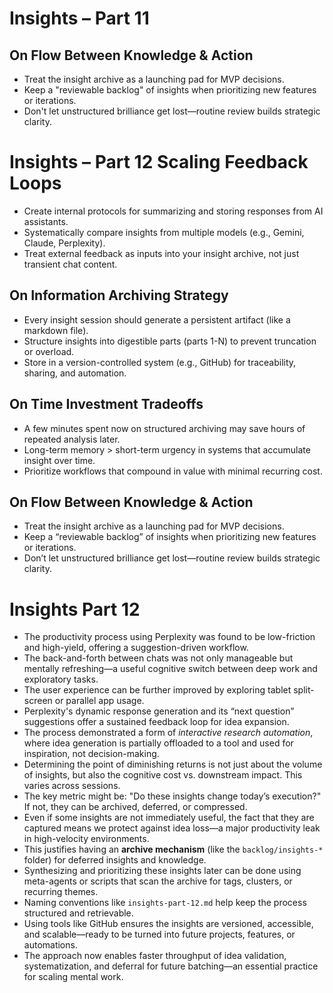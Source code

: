 # Insights – Part 11

## On Flow Between Knowledge & Action

- Treat the insight archive as a launching pad for MVP decisions.
- Keep a "reviewable backlog" of insights when prioritizing new features or iterations.
- Don't let unstructured brilliance get lost—routine review builds strategic clarity.

# Insights – Part 12 Scaling Feedback Loops

- Create internal protocols for summarizing and storing responses from AI assistants.
- Systematically compare insights from multiple models (e.g., Gemini, Claude, Perplexity).
- Treat external feedback as inputs into your insight archive, not just transient chat content.

## On Information Archiving Strategy

- Every insight session should generate a persistent artifact (like a markdown file).
- Structure insights into digestible parts (parts 1-N) to prevent truncation or overload.
- Store in a version-controlled system (e.g., GitHub) for traceability, sharing, and automation.

## On Time Investment Tradeoffs

- A few minutes spent now on structured archiving may save hours of repeated analysis later.
- Long-term memory > short-term urgency in systems that accumulate insight over time.
- Prioritize workflows that compound in value with minimal recurring cost.

## On Flow Between Knowledge & Action

- Treat the insight archive as a launching pad for MVP decisions.
- Keep a “reviewable backlog” of insights when prioritizing new features or iterations.
- Don’t let unstructured brilliance get lost—routine review builds strategic clarity.

# Insights Part 12

- The productivity process using Perplexity was found to be low-friction and high-yield, offering a suggestion-driven workflow.
- The back-and-forth between chats was not only manageable but mentally refreshing—a useful cognitive switch between deep work and exploratory tasks.
- The user experience can be further improved by exploring tablet split-screen or parallel app usage.
- Perplexity's dynamic response generation and its “next question” suggestions offer a sustained feedback loop for idea expansion.
- The process demonstrated a form of *interactive research automation*, where idea generation is partially offloaded to a tool and used for inspiration, not decision-making.
- Determining the point of diminishing returns is not just about the volume of insights, but also the cognitive cost vs. downstream impact. This varies across sessions.
- The key metric might be: "Do these insights change today’s execution?" If not, they can be archived, deferred, or compressed.
- Even if some insights are not immediately useful, the fact that they are captured means we protect against idea loss—a major productivity leak in high-velocity environments.
- This justifies having an **archive mechanism** (like the `backlog/insights-*` folder) for deferred insights and knowledge.
- Synthesizing and prioritizing these insights later can be done using meta-agents or scripts that scan the archive for tags, clusters, or recurring themes.
- Naming conventions like `insights-part-12.md` help keep the process structured and retrievable.
- Using tools like GitHub ensures the insights are versioned, accessible, and scalable—ready to be turned into future projects, features, or automations.
- The approach now enables faster throughput of idea validation, systematization, and deferral for future batching—an essential practice for scaling mental work.
